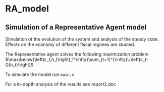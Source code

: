# RA_model

## Simulation of a Representative Agent model

Simulation of the evolution of the system and analysis of the steady state.
Effects on the economy of different fiscal regimes are studied.

The Representative agent solves the following maximization problem
$\max\below{\left(c_t,h_t\right)_1^\infty}\sum_{t=1}^{\infty}U\left(c_t-G(h_t)\right)$


To simulate the model run `main.m`

For a in-depth analysis of the results see report2.doc
